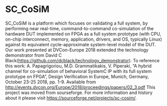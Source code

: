 # SC_CoSiM

SC_CoSiM is a platform which focuses on validating a full system, by performing near real-time, command-to-command co-simulation of the hardware DUT implemented on FPGA as a full system prototype (with CPU, on-chip interconnect, memory, application, drivers, and OS, typically Linux) against its equivalent cycle-approximate system-level model of the DUT.
Our work presented at DVCon-Europe 2018 extended the technology demonstrator from David C Black(https://github.com/dcblack/technology_demonstrator).
To reference this work:
A. Papagrigoriou, M.D. Grammatikakis, V. Piperaki, “A hybrid channel for co-simulation of behavioral SystemC IP with its full system prototype on FPGA”, Design Verification in Europe, Munich, Germany, October 23-25 2018, pp. 1-9. Available from
http://events.dvcon.org/Europe/2018/proceedings/papers/02_3.pdf
This project was moved from sourseforge. For more information and history about it please visit https://sourceforge.net/projects/sc-cosim/.

